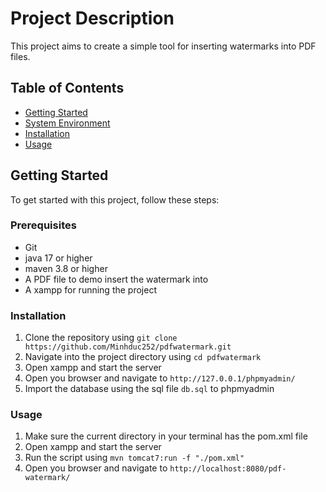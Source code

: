 
# Project Description

This project aims to create a simple tool for inserting watermarks into PDF files.

## Table of Contents

* [Getting Started](#getting-started)
* [System Environment](#prerequisites)
* [Installation](#installation)
* [Usage](#usage)

## Getting Started

To get started with this project, follow these steps:

### Prerequisites

* Git
* java 17 or higher
* maven 3.8 or higher
* A PDF file to demo insert the watermark into
* A xampp for running the project

### Installation

1. Clone the repository using `git clone https://github.com/Minhduc252/pdfwatermark.git`
2. Navigate into the project directory using `cd pdfwatermark`
3. Open xampp and start the server
4. Open you browser and navigate to `http://127.0.0.1/phpmyadmin/`
5. Import the database using the sql file  `db.sql` to phpmyadmin

### Usage

1. Make sure the current directory in your terminal has the pom.xml file
2. Open xampp and start the server
3. Run the script using `mvn tomcat7:run -f "./pom.xml"`
4. Open you browser and navigate to `http://localhost:8080/pdf-watermark/`

